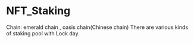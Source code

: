 # NFT_Staking

Chain: emerald chain , oasis chain(Chinese chain)
There are various kinds of staking pool with Lock day.
